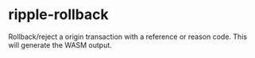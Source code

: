 # ripple-rollback

Rollback/reject a origin transaction with a reference or reason code. This will generate the WASM output.
